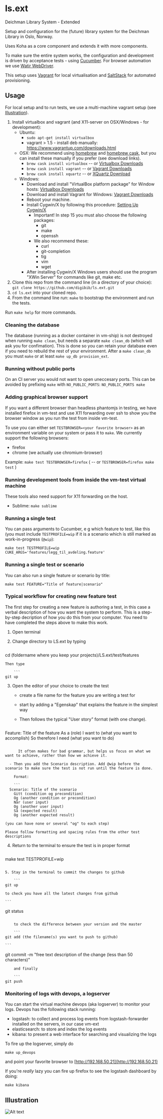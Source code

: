 ls.ext
======

Deichman Library System - Extended

Setup and configuration for the (future) library system for the Deichman
Library in Oslo, Norway.

Uses Koha as a core component and extends it with more components.

To make sure the entire system works, the configuration and development is
driven by acceptance tests - using [Cucumber](http://cukes.info/). For
browser automation we use [Watir WebDriver](http://watirwebdriver.com).

This setup uses [Vagrant](http://www.vagrantup.com/) for local virtualisation
and [SaltStack](http://docs.saltstack.com/) for automated provisioning.

## Usage

For local setup and to run tests, we use a multi-machine vagrant setup (see [Illustration](#illustration)).

1. Install virtualbox and vagrant (and X11-server on OSX/Windows - for development):
    - Ubuntu:
        * `sudo apt-get install virtualbox`
        * vagrant > 1.5 - install deb manually: https://www.vagrantup.com/downloads.html
    - OSX: We recommend using [homebrew](http://brew.sh/) and [homebrew cask](http://caskroom.io/), but you can install these manually if you prefer (see download links).
        * `brew cask install virtualbox` -- or [Virtualbox Downloads](https://www.virtualbox.org/wiki/Downloads)
        * `brew cask install vagrant` -- or [Vagrant Downloads](https://www.vagrantup.com/downloads)
        * `brew cask install xquartz` -- or [XQuartz Download](http://xquartz.macosforge.org/landing/)
    - Windows:
        * Download and install "VirtualBox platform package" for Window hosts: [Virtualbox Downloads](https://www.virtualbox.org/wiki/Downloads)
        * Download and install Vagrant for Windows: [Vagrant Downloads](https://www.vagrantup.com/downloads)
        * Reboot your machine.
        * Install Cygwin/X by following this procedure: [Setting Up Cygwin/X](http://x.cygwin.com/docs/ug/setup.html)
          - Important! In step 15 you must also choose the following packages:
            * git
            * make
            * openssh
          - We also recommend these:
            * curl
            * git-completion
            * tig
            * vim
            * wget
        * After installing Cygwin/X Windows users should use the program "XWin Server" for commands like git, make etc.
2. Clone this repo from the command line (in a directory of your choice):
   ```git clone https://github.com/digibib/ls.ext.git```
3. `cd ls.ext` into your cloned repo.
4. From the command line run: `make` to bootstrap the environment and run the tests.

Run `make help` for more commands.

### Cleaning the database

The database (running as a docker container in vm-ship) is not destroyed when running `make clean`, but needs a separate `make clean_db` (which will ask you for confimation). This is done so you can retain your database even if you need to rebuild the rest of your environment. After a `make clean_db` you must `make` or at least `make up_db provision_ext`.

### Running without public ports

On an CI server you would not want to open uneccesary ports. This can be avoided by prefixing `make` with `NO_PUBLIC_PORTS`:
   `NO_PUBLIC_PORTS make`

### Adding graphical browser support

If you want a different browser than headless phantomjs in testing, we have installed firefox in vm-test and use X11
forwarding over ssh to show you the browser window as you run the test from inside vm-test.

To use you can either set `TESTBROWSER=<your favorite browser>` as an environment variable on your system or pass it to `make`. We currently support the following browsers:
- firefox
- chrome (we actually use chromium-browser)

Example:
`make test TESTBROWSER=firefox`  (  -- or  `TESTBROWSER=firefox make test` )

### Running development tools from inside the vm-test virtual machine

These tools also need support for X11 forwarding on the host.

* Sublime: `make sublime`

### Running a single test

You can pass arguments to Cucumber, e g which feature to test, like this (you must include `TESTPROFILE=wip` if it is a scenario which is still marked as work-in-progress (`@wip`):

```
make test TESTPROFILE=wip CUKE_ARGS='features/legg_til_avdeling.feature'
```

### Running a single test or scenario

You can also run a single feature or scenario by title:

```
make test FEATURE="Title of feature|scenario"
```

### Typical workflow for creating new feature test

The first step for creating a new feature is authoring a test, in this case a verbal description of how you want the system to perform. This is a step-by-step decription of how you do this from your computer. You need to have completed the steps above to make this work.

1. Open terminal
2. Change directory to LS.ext by typing

   ```
cd (foldername where you keep your projects)/LS.ext/test/features
```
Then type

    ```
git up
```

3. Open the editor of your choice to create the test

   - create a file name for the feature you are writing a test for
   - start by adding a "Egenskap" that explains the feature in the simplest way
   - Then follows the typical "User story" format (with one change).

      ```
Feature: Title of the feature
  As a (role)
  I want to (what you want to accomplish)
  So therefore I need (what you want to do)
```

      It often makes for bad grammar, but helps us focus on what we want to achieve, rather than how we achieve it.

  - Then you add the Scenario description. Add @wip before the scenario to make sure the test is not run until the feature is done.

    Format:

    ```
  Scenario: Title of the scenario
    Gitt (condition og precondition)
    Og (another condition or precondition)
    Når (user input)
    Og (another user input)
    Så (expected result)
    Og (another expected result)
```
    (you can have none or several "og" to each step)

    Please follow formatting and spacing rules from the other test descriptions

4. Return to the terminal to ensure the test is in proper format

    ```
make test TESTPROFILE=wip
```

5. Stay in the terminal to commit the changes to github

    ```
git up
```

    to check you have all the latest changes from github

    ```
git status
```

    to check the difference between your version and the master

    ```
git add (the filename(s) you want to push to github)
```

    ```
git commit -m "free text description of the change (less than 50 characters)"
```
    and finally

    ```
git push
```

### Monitoring of logs with devops, a logserver

You can start the virtual machine devops (aka logserver) to monitor your logs. Devops has the following stack running:
- logstash: to collect and process log events from logstash-forwarder installed on the servers, in our case vm-ext
- elasticsearch: to store and index the log events
- kibana: to present a web interface for searching and visualizing the logs


To fire up the logserver, simply do
```
make up_devops
```
and point your favorite browser to [http://192.168.50.21](http://192.168.50.21)

If you're _really_ lazy you can fire up firefox to see the logstash dashboard by doing:
```
make kibana
```

## Illustration
![Alt text](stack.png?raw=true "Stack")

